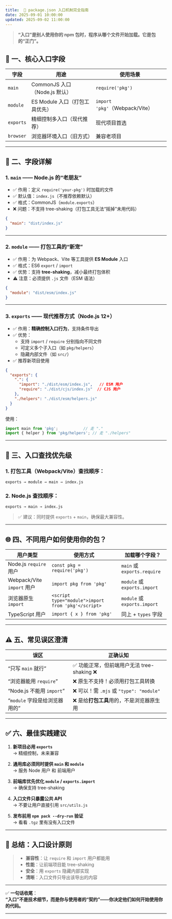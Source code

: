 ```yaml
---
title:  🧭 package.json 入口机制完全指南
date: 2025-09-01 10:00:00
updated: 2025-09-02 11:00:00
---
```


> **“入口”是别人使用你的 npm 包时，程序从哪个文件开始加载。它是包的“正门”。**



## 🔑 一、核心入口字段

| 字段 | 用途 | 使用场景 |
|------|------|----------|
| `main` | CommonJS 入口（Node.js 默认） | `require('pkg')` |
| `module` | ES Module 入口（打包工具优先） | `import 'pkg'`（Webpack/Vite） |
| `exports` | 精细控制多入口（现代推荐） | 现代项目首选 |
| `browser` | 浏览器环境入口（旧方式） | 兼容老项目 |

---

## 🧩 二、字段详解

### 1. `main` —— Node.js 的“老朋友”
- ✅ 作用：定义 `require('your-pkg')` 时加载的文件
- ✅ 默认值：`index.js`（不推荐依赖默认）
- ✅ 格式：CommonJS（`module.exports`）
- ❌ 问题：不支持 tree-shaking（打包工具无法“摇掉”未用代码）

```json
{
  "main": "dist/index.js"
}
```

---

### 2. `module` —— 打包工具的“新宠”
- ✅ 作用：为 Webpack、Vite 等工具提供 **ES Module** 入口
- ✅ 格式：ES6 `export` / `import`
- ✅ 优势：支持 **tree-shaking**，减小最终打包体积
- ⚠️ 注意：必须提供 `.js` 文件（ESM 语法）

```json
{
  "module": "dist/esm/index.js"
}
```

---

### 3. `exports` —— 现代推荐方式（Node.js 12+）
- ✅ 作用：**精确控制入口行为**，支持条件导出
- ✅ 优势：
  - 支持 `import` / `require` 分别指向不同文件
  - 可定义多个子入口（如 `pkg/helpers`）
  - 隐藏内部文件（如 `src/`）
- ✅ 推荐新项目使用

```json
{
  "exports": {
    ".": {
      "import": "./dist/esm/index.js",   // ESM 用户
      "require": "./dist/cjs/index.js"  // CJS 用户
    },
    "./helpers": "./dist/esm/helpers.js"
  }
}
```

使用：
```js
import main from 'pkg';           // 走 "."
import { helper } from 'pkg/helpers'; // 走 "./helpers"
```

---

## 🔄 三、入口查找优先级

### 1. 打包工具（Webpack/Vite）查找顺序：
```
exports → module → main → index.js
```

### 2. Node.js 查找顺序：
```
exports → main → index.js
```

> ✅ 建议：同时提供 `exports` + `main`，确保最大兼容性。

---

## 🌐 四、不同用户如何使用你的包？

| 用户类型 | 使用方式 | 加载哪个字段？ |
|--------|----------|----------------|
| Node.js `require` 用户 | `const pkg = require('pkg')` | `main` 或 `exports.require` |
| Webpack/Vite `import` 用户 | `import pkg from 'pkg'` | `module` 或 `exports.import` |
| 浏览器原生 `import` | `<script type="module">import from 'pkg'</script>` | `module` 或 `exports.import` |
| TypeScript 用户 | `import { x } from 'pkg'` | 同上 + `types` 字段 |

---

## ⚠️ 五、常见误区澄清

| 误区 | 正确认知 |
|------|----------|
| “只写 `main` 就行” | ✅ 功能正常，但前端用户无法 tree-shaking ❌ |
| “浏览器能用 `require`” | ❌ 原生不支持！必须用打包工具转换 |
| “Node.js 不能用 `import`” | ❌ 可以！需 `.mjs` 或 `"type": "module"` |
| “`module` 字段是给浏览器用的” | ❌ 是给**打包工具**用的，不是浏览器原生用 |

---

## ✅ 六、最佳实践建议

1. **新项目必用 `exports`**  
   → 精细控制，未来兼容

2. **通用库必须同时提供 `main` 和 `module`**  
   → 服务 Node 用户 和 前端用户

3. **前端库优先优化 `module` / `exports.import`**  
   → 确保支持 tree-shaking

4. **入口文件只暴露公共 API**  
   → 不要让用户直接引用 `src/utils.js`

5. **发布前用 `npm pack --dry-run` 验证**  
   → 看看 `.tgz` 里有没有入口文件

---

## 🎯 总结：入口设计原则

> - **兼容性**：让 `require` 和 `import` 用户都能用
> - **性能**：让前端项目能 tree-shaking
> - **安全**：用 `exports` 隐藏内部实现
> - **清晰**：入口文件只导出该导出的内容

---

✅ **一句话收尾**：  
**“入口”不是技术细节，而是你与使用者的“契约”——你决定他们如何开始使用你的代码。**

---
